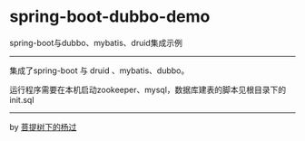 # spring-boot-dubbo-demo
spring-boot与dubbo、mybatis、druid集成示例

---

集成了spring-boot 与 druid 、mybatis、dubbo。

运行程序需要在本机启动zookeeper、mysql，数据库建表的脚本见根目录下的init.sql

---

by [菩提树下的杨过](http://yjmyzz.cnblogs.com/)